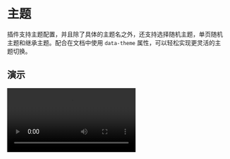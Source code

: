 # 主题

插件支持主题配置，并且除了具体的主题名之外，还支持选择随机主题，单页随机主题和继承主题。配合在文档中使用 `data-theme` 属性，可以轻松实现更灵活的主题切换。

## 演示

<video controls="controls" src="/assets/screencast/theme.mp4" />
